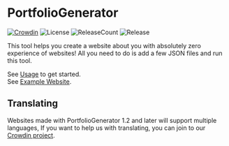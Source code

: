 # PortfolioGenerator

[![Crowdin](https://badges.crowdin.net/p-gen/localized.svg)](https://crowdin.com/project/p-gen)
![License](https://flat.badgen.net/github/license/efekos/PortfolioGenerator)
![ReleaseCount](https://flat.badgen.net/github/releases/efekos/PortfolioGenerator)
![Release](https://flat.badgen.net/github/release/efekos/PortfolioGenerator)

This tool helps you create a website about you with absolutely zero experience of websites! All you need to do is add a
few JSON files and run this tool.

See [Usage](./guide/Usage.md) to get started.\
See [Example Website](https://efekos.github.io/PortfolioGenerator).

## Translating

Websites made with PortfolioGenerator 1.2 and later will support multiple languages, If you want to help us with translating,
you can join to our [Crowdin project](https://crowdin.com/project/p-gen).